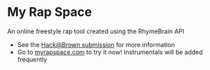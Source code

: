 # My Rap Space

An online freestyle rap tool created using the RhymeBrain API

- See the [Hack@Brown submission](https://devpost.com/software/my-rap-space) for more information
- Go to [myrapspace.com](http://myrapspace.com) to try it now! Instrumentals will be added frequently
